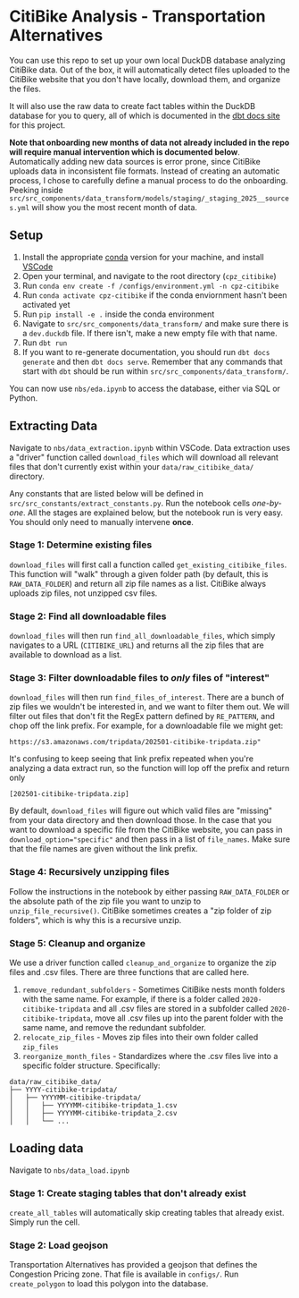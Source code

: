 # CitiBike Analysis - Transportation Alternatives
You can use this repo to set up your own local DuckDB database analyzing CitiBike data. Out of the box, it will automatically detect files uploaded to the CitiBike website that you don't have locally, download them, and organize the files. 

It will also use the raw data to create fact tables within the DuckDB database for you to query, all of which is documented in the [dbt docs site](https://ashwinhar.github.io/cpz-citibike/#!/overview) for this project. 

**Note that onboarding new months of data not already included in the repo will require manual intervention which is documented below**. Automatically adding new data sources is error prone, since CitiBike uploads data in inconsistent file formats. Instead of creating an automatic process, I chose to carefully define a manual process to do the onboarding. Peeking inside `src/src_components/data_transform/models/staging/_staging_2025__sources.yml` will show you the most recent month of data. 

## Setup
1. Install the appropriate [conda](anaconda.org) version for your machine, and install [VSCode](https://code.visualstudio.com/)
2. Open your terminal, and navigate to the root directory (`cpz_citibike`)
3. Run `conda env create -f /configs/environment.yml -n cpz-citibike`
4. Run `conda activate cpz-citibike` if the conda enviornment hasn't been activated yet
5. Run `pip install -e .` inside the conda environment
6. Navigate to `src/src_components/data_transform/` and make sure there is a `dev.duckdb` file. If there isn't, make a new empty file with that name. 
7. Run `dbt run`
8. If you want to re-generate documentation, you should run `dbt docs generate` and then `dbt docs serve`. Remember that any commands that start with `dbt` should be run within `src/src_components/data_transform/`. 

You can now use `nbs/eda.ipynb` to access the database, either via SQL or Python. 

## Extracting Data
Navigate to `nbs/data_extraction.ipynb` within VSCode. Data extraction uses a "driver" function called `download_files` which will download all relevant files that don't currently exist within your `data/raw_citibike_data/` directory. 

Any constants that are listed below will be defined in `src/src_constants/extract_constants.py`. Run the notebook cells *one-by-one*. All the stages are explained below, but the notebook run is very easy. You should only need to manually intervene **once**. 

### Stage 1: Determine existing files
`download_files` will first call a function called `get_existing_citibike_files`. This function will "walk" through a given folder path (by default, this is `RAW_DATA_FOLDER`) and return all zip file names as a list. CitiBike always uploads zip files, not unzipped csv files. 

### Stage 2: Find all downloadable files
`download_files` will then run `find_all_downloadable_files`, which simply navigates to a URL (`CITIBIKE_URL`) and returns all the zip files that are available to download as a list. 

### Stage 3: Filter downloadable files to *only* files of "interest"
`download_files` will then run `find_files_of_interest`. There are a bunch of zip files we wouldn't be interested in, and we want to filter them out. We will filter out files that don't fit the RegEx pattern defined by `RE_PATTERN`, and chop off the link prefix. For example, for a downloadable file we might get:
```
https://s3.amazonaws.com/tripdata/202501-citibike-tripdata.zip"
```

It's confusing to keep seeing that link prefix repeated when you're analyzing a data extract run, so the function will lop off the prefix and return only 
```
[202501-citibike-tripdata.zip]
```

By default, `download_files` will figure out which valid files are "missing" from your data directory and then download those. In the case that you want to download a specific file from the CitiBike website, you can pass in `download_option="specific"` and then pass in a list of `file_names`. Make sure that the file names are given without the link prefix. 

### Stage 4: Recursively unzipping files
Follow the instructions in the notebook by either passing `RAW_DATA_FOLDER` or the absolute path of the zip file you want to unzip to `unzip_file_recursive()`. CitiBike sometimes creates a "zip folder of zip folders", which is why this is a recursive unzip. 

### Stage 5: Cleanup and organize
We use a driver function called `cleanup_and_organize` to organize the zip files and .csv files. There are three functions that are called here. 

1. `remove_redundant_subfolders` - Sometimes CitiBike nests month folders with the same name. For example, if there is a folder called `2020-citibike-tripdata` and all .csv files are stored in a subfolder called `2020-citibike-tripdata`, move all .csv files up into the parent folder with the same name, and remove the redundant subfolder.
2. `relocate_zip_files` - Moves zip files into their own folder called `zip_files`
3. `reorganize_month_files` - Standardizes where the .csv files live into a specific folder structure. Specifically:
```
data/raw_citibike_data/
├── YYYY-citibike-tripdata/
│   ├── YYYYMM-citibike-tripdata/
│   │   ├── YYYYMM-citibike-tripdata_1.csv
│   │   ├── YYYYMM-citibike-tripdata_2.csv
│   │   └── ...
```

## Loading data
Navigate to `nbs/data_load.ipynb`

### Stage 1: Create staging tables that don't already exist
`create_all_tables` will automatically skip creating tables that already exist. Simply run the cell. 

### Stage 2: Load geojson
Transportation Alternatives has provided a geojson that defines the Congestion Pricing zone. That file is available in `configs/`. Run `create_polygon` to load this polygon into the database.